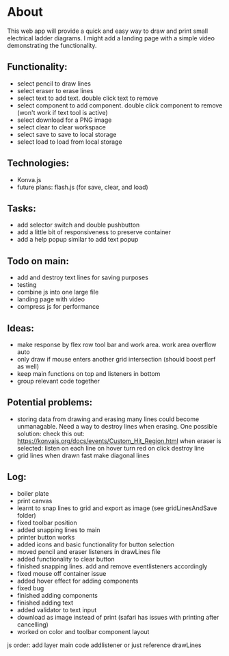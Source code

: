 # About
This web app will provide a quick and easy way to draw and print small electrical ladder diagrams. I might add a landing page with a simple video demonstrating the functionality.

## Functionality:
- select pencil to draw lines
- select eraser to erase lines
- select text to add text. double click text to remove
- select component to add component. double click component to remove (won't work if text tool is active)
- select download for a PNG image
- select clear to clear workspace
- select save to save to local storage
- select load to load from local storage

## Technologies:
- Konva.js
- future plans: flash.js (for save, clear, and load)

## Tasks:
- add selector switch and double pushbutton
- add a little bit of responsiveness to preserve container
- add a help popup similar to add text popup

## Todo on main:
- add and destroy text lines for saving purposes
- testing
- combine js into one large file
- landing page with video
- compress js for performance

## Ideas:
- make response by flex row tool bar and work area. work area overflow auto
- only draw if mouse enters another grid intersection (should boost perf as well)
- keep main functions on top and listeners in bottom
- group relevant code together

## Potential problems:
- storing data from drawing and erasing many lines could become unmanagable. Need
    a way to destroy lines when erasing. One possible solution:
        check this out: https://konvajs.org/docs/events/Custom_Hit_Region.html
        when eraser is selected:
            listen on each line
            on hover turn red
            on click destroy line
- grid lines when drawn fast make diagonal lines

## Log:
- boiler plate
- print canvas
- learnt to snap lines to grid and export as image (see gridLinesAndSave folder)
- fixed toolbar position
- added snapping lines to main
- printer button works
- added icons and basic functionality for button selection
- moved pencil and eraser listeners in drawLines file
- added functionality to clear button
- finished snapping lines. add and remove eventlisteners accordingly
- fixed mouse off container issue
- added hover effect for adding components
- fixed bug
- finished adding components
- finished adding text
- added validator to text input
- download as image instead of print (safari has issues with printing after cancelling)
- worked on color and toolbar component layout

js order:
    add layer
    main code
    addlistener
or just reference drawLines
